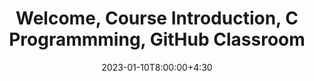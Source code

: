 ---
type: lecture
date: 2023-01-10T8:00:00+4:30
enddate: 2023-01-12T8:00:00+4:30
title: "Welcome, Course Introduction, C Programmming, GitHub Classroom" 
tldr: "Course Introduction and Logistics."
thumbnail: /static_files/presentations/introduction.jpeg
links:
    - url: /static_files/presentations/week1.pdf
      name: slides
---